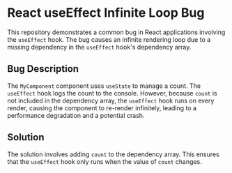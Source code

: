 # React useEffect Infinite Loop Bug

This repository demonstrates a common bug in React applications involving the `useEffect` hook.  The bug causes an infinite rendering loop due to a missing dependency in the `useEffect` hook's dependency array.

## Bug Description

The `MyComponent` component uses `useState` to manage a count. The `useEffect` hook logs the count to the console. However, because `count` is not included in the dependency array, the `useEffect` hook runs on every render, causing the component to re-render infinitely, leading to a performance degradation and a potential crash.

## Solution

The solution involves adding `count` to the dependency array. This ensures that the `useEffect` hook only runs when the value of `count` changes.